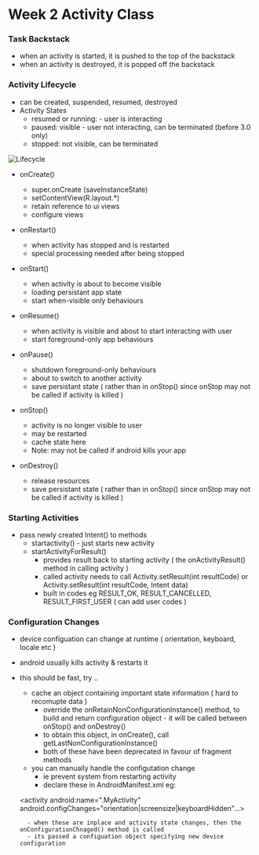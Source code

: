 Week 2 Activity Class
=====================

### Task Backstack 

- when an activity is started, it is pushed to the top of the backstack
- when an activity is destroyed, it is popped off the backstack

### Activity Lifecycle

- can be created, suspended, resumed, destroyed
- Activity States
    - resumed or running: - user is interacting
    - paused: visible - user not interacting, can be terminated (before 3.0 only)
    - stopped: not visible, can be terminated

![Lifecycle](https://raw.github.com/vichou/coursera/master/Programming%20mobile%20applications%20for%20Android%20-%20University%20of%20Maryland/pics/lifecycle-activity-android.png)

- onCreate()
    - super.onCreate (saveInstanceState)
    - setContentView(R.layout.*)
    - retain reference to ui views
    - configure views

-  onRestart()
    - when activity has stopped and is restarted
    - special processing needed after being stopped 

-  onStart()
    - when activity is about to become visible
    - loading persistant app state
    - start when-visible only behaviours

-  onResume()
    - when activity is visible and about to start interacting with user 
    - start foreground-only app behaviours

-  onPause()
    - shutdown foreground-only behaviours
    - about to switch to another activity
    - save persistant state ( rather than in onStop() since onStop may not be called if activity is killed )

-  onStop()
    - activity is no longer visible to user
    - may be restarted
    - cache state here
    - Note: may not be called if android kills your app

-  onDestroy()
    - release resources
    - save persistant state ( rather than in onStop() since onStop may not be called if activity is killed )

###  Starting Activities

- pass newly created Intent() to methods 
    - startactivity() - just starts new activity
    - startActivityForResult() 
        - provides result back to starting activity ( the onActivityResult() method in calling activity )
        - called activity needs to call Activity.setResult(int resultCode) or 
                                        Activity.setResult(int resultCode, Intent data) 
        - built in codes eg RESULT_OK, RESULT_CANCELLED, RESULT_FIRST_USER ( can add user codes )


### Configuration Changes

- device configuation can change at runtime ( orientation, keyboard, locale etc ) 
- android usually kills activity & restarts it
- this should be fast, try ..
    - cache an object containing important state information ( hard to recomupte data )
        - override the onRetainNonConfigurationInstance() method, to build and return configuration object - it will be called between onStop() and onDestroy()
        - to obtain this object, in onCreate(), call getLastNonConfigurationInstance() 
        - both of these have been deprecated in favour of fragment methods
    - you can manually handle the configutation change
        - ie prevent system from restarting activity
        - declare these in AndroidManifest.xml eg:

    
     <activity android:name=".MyActivity"
         android.configChanges="orientation|screensize|keyboardHidden"...>

        - when these are inplace and activity state changes, then the onConfigurationChnaged() method is called
        - its passed a configuation object specifying new device configuration
